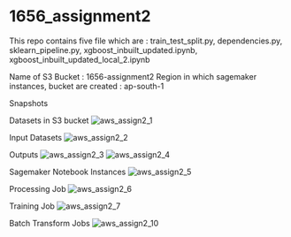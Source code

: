 # 1656_assignment2

This repo contains five file which are : train_test_split.py, dependencies.py, sklearn_pipeline.py, xgboost_inbuilt_updated.ipynb, xgboost_inbuilt_updated_local_2.ipynb

Name of S3 Bucket : 1656-assignment2
Region in which sagemaker instances, bucket are created : ap-south-1

Snapshots


Datasets in S3 bucket
![aws_assign2_1](https://user-images.githubusercontent.com/59825139/119144679-870ae200-ba66-11eb-8195-b41e6aabcc6f.PNG)

Input Datasets
![aws_assign2_2](https://user-images.githubusercontent.com/59825139/119144736-9558fe00-ba66-11eb-880c-e6a901cf4448.PNG)

Outputs
![aws_assign2_3](https://user-images.githubusercontent.com/59825139/119144743-968a2b00-ba66-11eb-9f01-ad229d521013.PNG)
![aws_assign2_4](https://user-images.githubusercontent.com/59825139/119144757-9853ee80-ba66-11eb-983a-94baee814a12.PNG)

Sagemaker Notebook Instances
![aws_assign2_5](https://user-images.githubusercontent.com/59825139/119144766-9a1db200-ba66-11eb-9599-4a425d284fef.PNG)

Processing Job
![aws_assign2_6](https://user-images.githubusercontent.com/59825139/119144769-9b4edf00-ba66-11eb-8eef-4002d951224f.PNG)

Training Job
![aws_assign2_7](https://user-images.githubusercontent.com/59825139/119144777-9c800c00-ba66-11eb-96c0-170c1396e42f.PNG)

Batch Transform Jobs
![aws_assign2_10](https://user-images.githubusercontent.com/59825139/119145280-1c0ddb00-ba67-11eb-8464-5487538bce5b.PNG)

